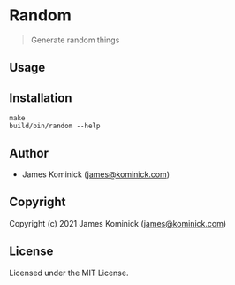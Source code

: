 # Random

> Generate random things

## Usage

## Installation

```shell
make
build/bin/random --help
```

## Author

* James Kominick (james@kominick.com)

## Copyright

Copyright (c) 2021 James Kominick (james@kominick.com)

## License

Licensed under the MIT License.
